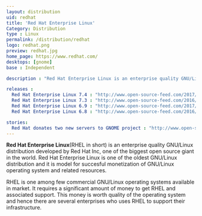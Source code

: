 ```yaml
---
layout: distribution
uid: redhat
title: 'Red Hat Enterprise Linux'
Category: Distribution
type : Linux
permalink: /distribution/redhat
logo: redhat.png
preview: redhat.jpg
home_page: https://www.redhat.com/
desktops: [gnome]
base : Independent

description : "Red Hat Enterprise Linux is an enterprise quality GNU/Linux distribution developed by Red Hat Inc, one of the biggest open source giant in the world. Learn more about Red Hat Enterprise Linux"

releases :
  Red Hat Enterprise Linux 7.4 : "http://www.open-source-feed.com/2017/08/red-hat-enterprise-linux-74-released.html"
  Red Hat Enterprise Linux 7.3 : "http://www.open-source-feed.com/2016/11/red-hat-el-73-released-with-enhanced.html"
  Red Hat Enterprise Linux 6.9 : "http://www.open-source-feed.com/2017/03/red-hat-enterprise-linux-69-released.html"
  Red Hat Enterprise Linux 6.8 : "http://www.open-source-feed.com/2016/05/red-hat-enterprise-linux-68-released.html"

stories:
  Red Hat donates two new servers to GNOME project : "http://www.open-source-feed.com/2016/05/red-hat-donates-two-new-servers-to.html"
---
```


**Red Hat Enterprise Linux**(RHEL in short) is an enterprise quality GNU/Linux distribution developed by Red Hat Inc, one of the biggest open source giant in the world. Red Hat Enterprise Linux is one of the oldest GNU/Linux distribution and it is model for succesful monetization of GNU/Linux operating system and related resources.

RHEL is one among few commercial GNU/Linux operating systems available in market. It requires a significant amount of money to get RHEL and associated support. This money is worth quality of the operating system and hence there are several enterprises who uses RHEL to support their infrastructure.
